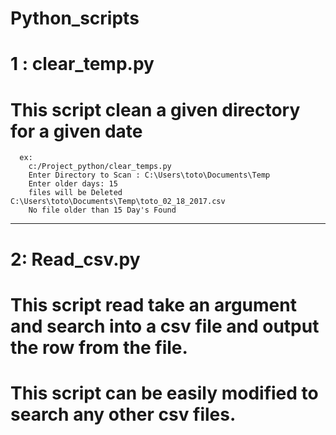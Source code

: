 # Python_scripts

# 1 : clear_temp.py
  # This script clean a given directory for a given date 
      ex:
        c:/Project_python/clear_temps.py
        Enter Directory to Scan : C:\Users\toto\Documents\Temp
        Enter older days: 15
        files will be Deleted  C:\Users\toto\Documents\Temp\toto_02_18_2017.csv
        No file older than 15 Day's Found
------------------------------------------------------------------------------------------------------------------------------------------


# 2: Read_csv.py
  # This script read take an argument and  search into a csv file and output the row from the file.
  
  # This script can be easily modified to search any other csv files.
  
  
